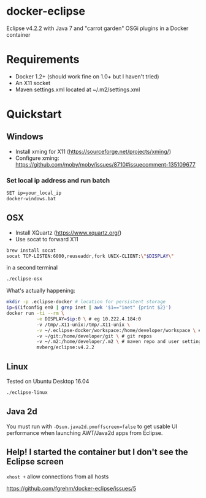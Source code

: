 # docker-eclipse

Eclipse v4.2.2 with Java 7 and "carrot garden" OSGi plugins in a Docker container

# Requirements

* Docker 1.2+ (should work fine on 1.0+ but I haven't tried)
* An X11 socket
* Maven settings.xml located at ~/.m2/settings.xml

# Quickstart

## Windows

* Install xming for X11 (https://sourceforge.net/projects/xming/)
* Configure xming: https://github.com/moby/moby/issues/8710#issuecomment-135109677

### Set local ip address and run batch

```sh
SET ip=your_local_ip
docker-windows.bat
```

## OSX

* Install XQuartz (https://www.xquartz.org/)
* Use socat to forward X11

```sh
brew install socat
socat TCP-LISTEN:6000,reuseaddr,fork UNIX-CLIENT:\"$DISPLAY\"
```

in a second terminal

```sh
./eclipse-osx
```

What's actually happening:

```sh
mkdir -p .eclipse-docker # location for persistent storage
ip=$(ifconfig en0 | grep inet | awk '$1=="inet" {print $2}')
docker run -ti --rm \
           -e DISPLAY=$ip:0 \ # eg 10.222.4.184:0
           -v /tmp/.X11-unix:/tmp/.X11-unix \
           -v ~/.eclipse-docker/workspace:/home/developer/workspace \ # eclipse workspaces
           -v ~/git:/home/developer/git \ # git repos
           -v ~/.m2:/home/developer/.m2 \ # maven repo and user settings
           mvberg/eclipse:v4.2.2
```

## Linux

Tested on Ubuntu Desktop 16.04

```sh
./eclipse-linux
```

## Java 2d

You must run with `-Dsun.java2d.pmoffscreen=false` to get usable UI performance when launching AWT/Java2d apps from Eclipse.

## Help! I started the container but I don't see the Eclipse screen

`xhost +` allow connections from all hosts

https://github.com/fgrehm/docker-eclipse/issues/5
